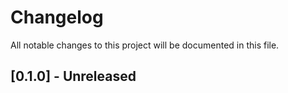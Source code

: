 # Changelog
All notable changes to this project will be documented in this file.

## [0.1.0] - Unreleased
